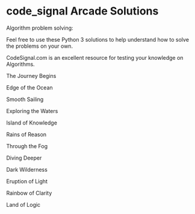 # code_signal Arcade Solutions
Algorithm problem solving:

Feel free to use these Python 3 solutions to help understand how to solve the problems on your own.

CodeSignal.com is an excellent resource for testing your knowledge on Algorithms.




The Journey Begins

Edge of the Ocean

Smooth Sailing

Exploring the Waters

Island of Knowledge

Rains of Reason

Through the Fog

Diving Deeper

Dark Wilderness

Eruption of Light

Rainbow of Clarity

Land of Logic
